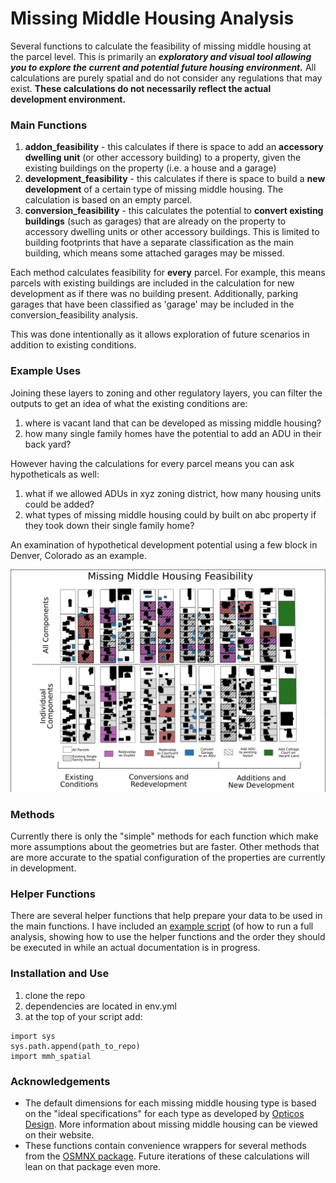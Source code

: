 # Missing Middle Housing Analysis
Several functions to calculate the feasibility of missing middle housing at the parcel level. This is primarily an **_exploratory and visual tool allowing you to explore the current and potential future housing environment._** All calculations are purely spatial and do not consider any regulations that may exist. **These calculations do not necessarily reflect the actual development environment.**

### Main Functions
1. **addon_feasibility** - this calculates if there is space to add an **accessory dwelling unit** (or other accessory building) to a property, given the existing buildings on the property (i.e. a house and a garage)
2. **development_feasibility** - this calculates if there is space to build a **new development** of a certain type of missing middle housing. The calculation is based on an empty parcel.
3. **conversion_feasibility** - this calculates the potential to **convert existing buildings** (such as garages) that are already on the property to accessory dwelling units or other accessory buildings. This is limited to building footprints that have a separate classification as the main building, which means some attached garages may be missed.

Each method calculates feasibility for **every** parcel. For example, this means parcels with existing buildings are included in the calculation for new development as if there was no building present. Additionally, parking garages that have been classified as 'garage' may be included in the conversion_feasibility analysis.

This was done intentionally as it allows exploration of future scenarios in addition to existing conditions.

### Example Uses

Joining these layers to zoning and other regulatory layers, you can filter the outputs to get an idea of what the existing conditions are:
1. where is vacant land that can be developed as missing middle housing?
2. how many single family homes have the potential to add an ADU in their back yard?

However having the calculations for every parcel means you can ask hypotheticals as well:
1. what if we allowed ADUs in xyz zoning district, how many housing units could be added?
2. what types of missing middle housing could by built on abc property if they took down their single family home?

An examination of hypothetical development potential using a few block in Denver, Colorado as an example.

![MMH Feasibility Potential Example](./Graphics/MMH_FeasibilityPotential.png)
<br>

### Methods
Currently there is only the "simple" methods for each function which make more assumptions about the geometries but are faster. Other methods that are more accurate to the spatial configuration of the properties are currently in development.

### Helper Functions
There are several helper functions that help prepare your data to be used in the main functions. I have included an [example script](./example_script.py) (of how to run a full analysis, showing how to use the helper functions and the order they should be executed in while an actual documentation is in progress.

### Installation and Use
1. clone the repo
2. dependencies are located in env.yml
3. at the top of your script add:
```
import sys
sys.path.append(path_to_repo)
import mmh_spatial
```

### Acknowledgements
- The default dimensions for each missing middle housing type is based on the "ideal specifications" for each type as developed by [Opticos Design](https://missingmiddlehousing.com/types). More information about missing middle housing can be viewed on their website.
- These functions contain convenience wrappers for several methods from the [OSMNX package](https://osmnx.readthedocs.io/en/stable/). Future iterations of these calculations will lean on that package even more.
